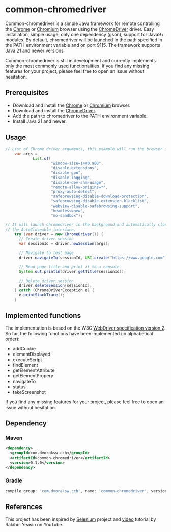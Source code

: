 # common-chromedriver

Common-chromedriver is a simple Java framework for remote controlling the [Chrome](https://www.google.com/chrome/)
or [Chromium](https://www.chromium.org/Home/) browser using the [ChromeDriver](https://chromedriver.chromium.org)
driver. Easy installation, simple usage, only one dependency (gson), support for Java9+ modules. By default,
chromedriver will be launched in the path specified in the PATH environment variable and on port 9115. The framework
supports Java 21 and newer versions

Common-chromedriver is still in development and currently implements only the most commonly used functionalities. If you
find any missing features for your project, please feel free to open an issue without hesitation.

## Prerequisites

* Download and install the [Chrome](https://www.google.com/chrome/)
  or [Chromium](https://www.chromium.org/getting-involved/download-chromium/) browser.
* Download and install the [ChromeDriver](https://chromedriver.chromium.org/downloads).
* Add the path to chromedriver to the PATH environment variable.
* Install Java 21 and newer.

## Usage

```java
// List of Chrome driver arguments, this example will run the browser in the background.
    var args =
            List.of(
                    "window-size=1440,900",
                    "disable-extensions",
                    "disable-gpu",
                    "disable-logging",
                    "disable-dev-shm-usage",
                    "remote-allow-origins=*",
                    "proxy-auto-detect",
                    "safebrowsing-disable-download-protection",
                    "safebrowsing-disable-extension-blacklist",
                    "webview-disable-safebrowsing-support",
                    "headless=new",
                    "no-sandbox");

// It will launch chromedriver in the background and automatically close it because it implements
// the AutoCloseable interface.
    try (var driver = new ChromeDriver()) {
      // Create driver session
      var sessionId = driver.newSession(args);

      // Navigate to test page
      driver.navigateTo(sessionId, URI.create("https://www.google.com"));

      // Read page title and print it to a console
      System.out.println(driver.getTitle(sessionId));

      // Delete driver session
      driver.deleteSession(sessionId);
    } catch (ChromeDriverException e) {
      e.printStackTrace();
    }
```

## Implemented functions

The implementation is based on the W3C [WebDriver specification version 2](https://www.w3.org/TR/webdriver2/). So far,
the following functions have been implemented (in alphabetical order):

* addCookie
* elementDisplayed
* executeScript
* findElement
* getElementAttribute
* getElementPropery
* navigateTo
* status
* takeScreenshot

If you find any missing features for your project, please feel free to open an issue without hesitation.

## Dependency

### Maven

```xml
<dependency>
  <groupId>com.dvoraksw.cch</groupId>
  <artifactId>common-chromedriver</artifactId>
  <version>0.1.0</version>
</dependency>
```

### Gradle

```groovy
compile group: 'com.dvoraksw.cch', name: 'common-chromedriver', version: '0.1.0'
```

## References

This project has been inspired by [Selenium](https://www.selenium.dev/) project
and [video](https://youtu.be/F2jMzBW1Vl4?si=X7cdXexT4nM4tEmA) tutorial by Rakibul Yeasin on YouTube. 